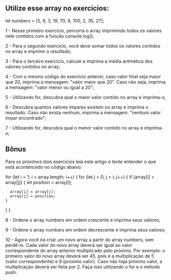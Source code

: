 ## Utilize esse array no exercícios:

let numbers = [5, 9, 3, 19, 70, 8, 100, 2, 35, 27];

1 - Nesse primeiro exercício, percorra o array imprimindo todos os valores nele contidos com a função console.log();

2 - Para o segundo exercício, você deve somar todos os valores contidos no array e imprimir o resultado;

3 - Para o terceiro exercício, calcule e imprima a média aritmética dos valores contidos no array;

4 - Com o mesmo código do exercício anterior, caso valor final seja maior que 20, imprima a mensagem: "valor maior que 20". Caso não seja, imprima a mensagem: "valor menor ou igual a 20";

5 - Utilizando for, descubra qual o maior valor contido no array e imprima-o;

6 - Descubra quantos valores ímpares existem no array e imprima o resultado. Caso não exista nenhum, imprima a mensagem: "nenhum valor ímpar encontrado";

7 - Utilizando for, descubra qual o menor valor contido no array e imprima-o;

## Bônus
Para os próximos dois exercícios leia este artigo e tente entender o que está acontencedo no código abaixo:


for (let i = 1; i < array.length; i++) {
  for (let j = 0; j < i; j++) {
    if (array[i] < array[j]) {
      let position = array[i];
  
      array[i] = array[j];
      array[j] = position;
    }
  }
}

8 - Ordene o array numbers em ordem crescente e imprima seus valores;

9 - Ordene o array numbers em ordem decrescente e imprima seus valores;

10 - Agora você irá criar um novo array a partir do array numbers, sem perdê-lo. Cada valor do novo array deverá ser igual ao valor correspondente do array anterior multiplicado pelo próximo. Por exemplo: o primeiro valor do novo array deverá ser 45, pois é a multiplicação de 5 (valor correspondente) e 9 (próximo valor). Caso não haja próximo valor, a multiplicação deverá ser feita por 2. Faça isso utilizando o for e o método push.